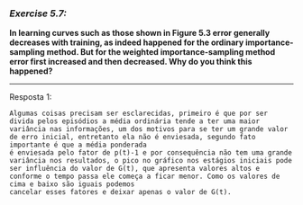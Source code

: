 ### *Exercise 5.7:*

**In learning curves such as those shown in Figure 5.3 error generally decreases with training, as indeed happened for the ordinary importance-sampling method. But for the weighted importance-sampling method error first increased and then decreased. Why do you think this happened?**

---
Resposta 1:

```
Algumas coisas precisam ser esclarecidas, primeiro é que por ser divida pelos episódios a média ordinária tende a ter uma maior variância nas informações, um dos motivos para se ter um grande valor de erro inicial, entretanto ela não é enviesada, segundo fato importante é que a média ponderada
é enviesada pelo fator de p(t)-1 e por consequência não tem uma grande variância nos resultados, o pico no gráfico nos estágios iniciais pode ser influência do valor de G(t), que apresenta valores altos e conforme o tempo passa ele começa a ficar menor. Como os valores de cima e baixo são iguais podemos 
cancelar esses fatores e deixar apenas o valor de G(t).
```
